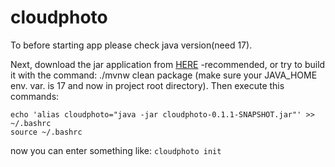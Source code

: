 # cloudphoto

To before starting app please check java version(need 17).

Next, download the jar application from [HERE](https://drive.google.com/file/d/1rrg7lfpreGdjhvvuaWBXWpLtuVoJsTUA/view?usp=sharing) -recommended, or try to build it with the command:
./mvnw clean package (make sure your JAVA_HOME env. var. is 17 and now in project root directory).
Then execute this commands:

```
echo 'alias cloudphoto="java -jar cloudphoto-0.1.1-SNAPSHOT.jar"' >> ~/.bashrc
source ~/.bashrc
```

now you can enter something like: ```cloudphoto init ```
